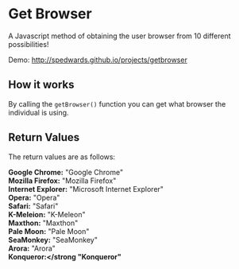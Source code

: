 <h1>Get Browser</h1>

A Javascript method of obtaining the user browser from 10 different possibilities!

Demo: http://spedwards.github.io/projects/getbrowser

<h2>How it works</h2>

By calling the `getBrowser()` function you can get what browser the individual is using.

<h2>Return Values</h2>

The return values are as follows:

<strong>Google Chrome:</strong> "Google Chrome"<br />
<strong>Mozilla Firefox:</strong> "Mozilla Firefox"<br />
<strong>Internet Explorer:</strong> "Microsoft Internet Explorer"<br />
<strong>Opera:</strong> "Opera"<br />
<strong>Safari:</strong> "Safari"<br />
<strong>K-Meleion:</strong> "K-Meleon"<br />
<strong>Maxthon:</strong> "Maxthon"<br />
<strong>Pale Moon:</strong> "Pale Moon"<br />
<strong>SeaMonkey:</strong> "SeaMonkey"<br />
<strong>Arora:</strong> "Arora"<br />
<strong>Konqueror:</strong "Konqueror"
